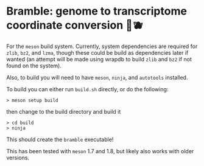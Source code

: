 # Bramble: genome to transcriptome coordinate conversion 🌿🫐


For the `meson` build system. Currently, system dependencies are required for 
`zlib`, `bz2`, and `lzma`, though these could be build as dependencies later
if wanted (an attempt will be made using wrapdb to build `zlib` and `bz2` if
not found on the system).

Also, to build you will need to have `meson`, `ninja`, and `autotools` installed.

To build you can either run `build.sh` directly, or do the following:


```
> meson setup build
```

then change to the build directory and build it

```
> cd build
> ninja
```

This should create the `bramble` executable!


This has been tested with `meson` 1.7 and 1.8, but likely also works with older versions.





